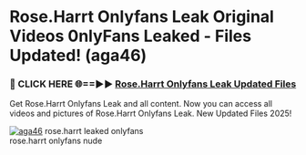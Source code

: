 # Rose.Harrt Onlyfans Leak Original Videos 0nlyFans Leaked - Files Updated! (aga46)

<h3>🔴 CLICK HERE 🌐==►► <a href="https://tinyurl.com/3hn5wdd3" rel="nofollow">Rose.Harrt Onlyfans Leak Updated Files</a></h3>

Get Rose.Harrt Onlyfans Leak and all content. Now you can access all videos and pictures of Rose.Harrt Onlyfans Leak. New Updated Files 2025!

[![aga46](https://i.imgur.com/4HnBqBT.gif)](https://tinyurl.com/3hn5wdd3)
rose.harrt leaked onlyfans<br>
rose.harrt onlyfans nude